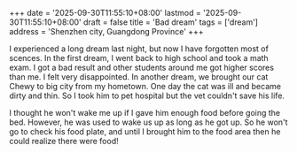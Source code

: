 +++
date = '2025-09-30T11:55:10+08:00'
lastmod = '2025-09-30T11:55:10+08:00'
draft = false
title = 'Bad dream'
tags = ['dream']
address = 'Shenzhen city, Guangdong Province'
+++

I experienced a long dream last night, but now I have forgotten most of scences. In the first dream, I went back to high school and took a math exam. I got a bad result and other students around me got higher scores than me. I felt very disappointed. In another dream, we brought our cat Chewy to big city from my hometown. One day the cat was ill and became dirty and thin. So I took him to pet hospital but the vet couldn't save his life.

I thought he won't wake me up if I gave him enough food before going the bed. However, he was used to wake us up as long as he got up. So he won't go to check his food plate, and until I brought him to the food area then he could realize there were food!